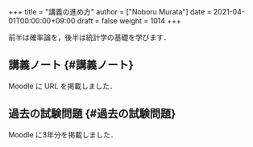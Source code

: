 +++
title = "講義の進め方"
author = ["Noboru Murata"]
date = 2021-04-01T00:00:00+09:00
draft = false
weight = 1014
+++

前半は確率論を，後半は統計学の基礎を学びます．


## 講義ノート {#講義ノート}

Moodle に URL を掲載しました．


## 過去の試験問題 {#過去の試験問題}

Moodle に3年分を掲載しました．